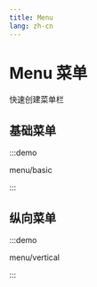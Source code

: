 ```yaml
---
title: Menu
lang: zh-cn
---
```


# Menu 菜单

快速创建菜单栏

## 基础菜单

:::demo 

menu/basic

:::

## 纵向菜单
:::demo 

menu/vertical

:::